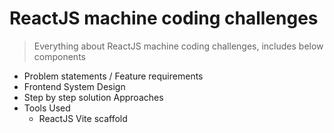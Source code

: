 # ReactJS machine coding challenges

> Everything about ReactJS machine coding challenges, includes below components

- Problem statements / Feature requirements
- Frontend System Design
- Step by step solution Approaches
- Tools Used
  - ReactJS Vite scaffold
